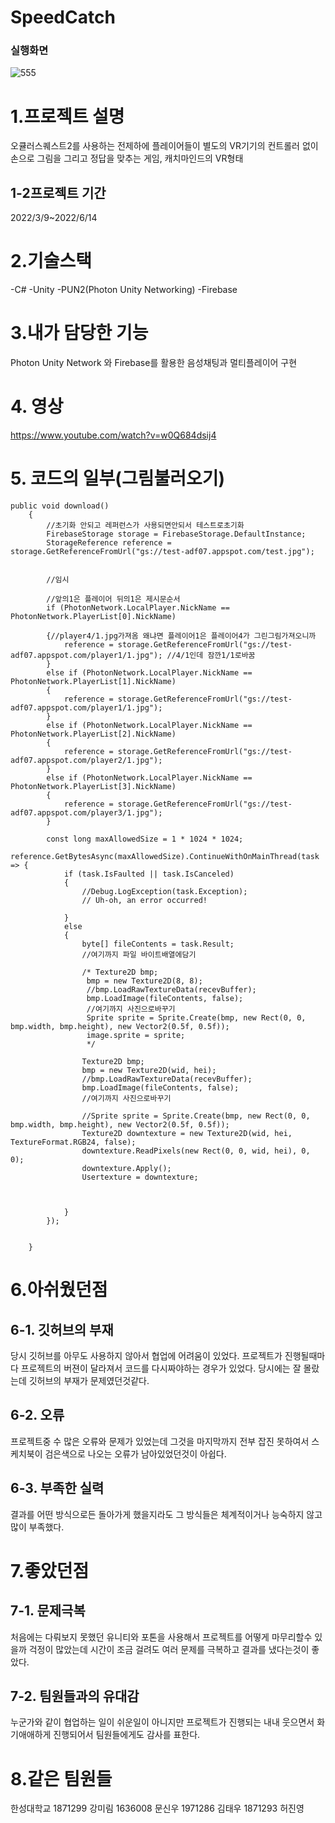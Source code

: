 # SpeedCatch


### 실행화면
![555](https://github.com/GongDaeTaewoo/SpeedCatch/assets/89184708/543fff44-4389-48fa-bfc1-f17bfc78ac50)

# 1.프로젝트 설명
오큘러스퀘스트2를 사용하는 전제하에 플레이어들이 별도의 VR기기의 컨트롤러 없이 손으로 그림을 그리고 정답을 맞추는 게임, 캐치마인드의 VR형태
## 1-2프로젝트 기간
2022/3/9~2022/6/14
# 2.기술스택
-C#
-Unity
-PUN2(Photon Unity Networking)
-Firebase

# 3.내가 담당한 기능
Photon Unity Network 와 Firebase를 활용한 음성채팅과
멀티플레이어 구현

# 4. 영상
https://www.youtube.com/watch?v=w0Q684dsij4

# 5. 코드의 일부(그림불러오기)
```
public void download()
    {
        //초기화 안되고 레퍼런스가 사용되면안되서 테스트로초기화
        FirebaseStorage storage = FirebaseStorage.DefaultInstance;
        StorageReference reference = storage.GetReferenceFromUrl("gs://test-adf07.appspot.com/test.jpg");


        //임시

        //앞의1은 플레이어 뒤의1은 제시문순서
        if (PhotonNetwork.LocalPlayer.NickName == PhotonNetwork.PlayerList[0].NickName)
        
        {//player4/1.jpg가져옴 왜냐면 플레이어1은 플레이어4가 그린그림가져오니까
            reference = storage.GetReferenceFromUrl("gs://test-adf07.appspot.com/player1/1.jpg"); //4/1인데 잠깐1/1로바꿈
        }
        else if (PhotonNetwork.LocalPlayer.NickName == PhotonNetwork.PlayerList[1].NickName)
        {
            reference = storage.GetReferenceFromUrl("gs://test-adf07.appspot.com/player1/1.jpg");
        }
        else if (PhotonNetwork.LocalPlayer.NickName == PhotonNetwork.PlayerList[2].NickName)
        {
            reference = storage.GetReferenceFromUrl("gs://test-adf07.appspot.com/player2/1.jpg");
        }
        else if (PhotonNetwork.LocalPlayer.NickName == PhotonNetwork.PlayerList[3].NickName)
        {
            reference = storage.GetReferenceFromUrl("gs://test-adf07.appspot.com/player3/1.jpg");
        }

        const long maxAllowedSize = 1 * 1024 * 1024;
        reference.GetBytesAsync(maxAllowedSize).ContinueWithOnMainThread(task => {
            if (task.IsFaulted || task.IsCanceled)
            {
                //Debug.LogException(task.Exception);
                // Uh-oh, an error occurred!

            }
            else
            {
                byte[] fileContents = task.Result;
                //여기까지 파일 바이트배열에담기

                /* Texture2D bmp;
                 bmp = new Texture2D(8, 8);
                 //bmp.LoadRawTextureData(recevBuffer);
                 bmp.LoadImage(fileContents, false);
                 //여기까지 사진으로바꾸기
                 Sprite sprite = Sprite.Create(bmp, new Rect(0, 0, bmp.width, bmp.height), new Vector2(0.5f, 0.5f));
                 image.sprite = sprite;
                 */

                Texture2D bmp;
                bmp = new Texture2D(wid, hei);
                //bmp.LoadRawTextureData(recevBuffer);
                bmp.LoadImage(fileContents, false);
                //여기까지 사진으로바꾸기

                //Sprite sprite = Sprite.Create(bmp, new Rect(0, 0, bmp.width, bmp.height), new Vector2(0.5f, 0.5f));
                Texture2D downtexture = new Texture2D(wid, hei, TextureFormat.RGB24, false);
                downtexture.ReadPixels(new Rect(0, 0, wid, hei), 0, 0);
                downtexture.Apply();
                Usertexture = downtexture;



            }
        });


    }
```

# 6.아쉬웠던점
## 6-1. 깃허브의 부재
당시 깃허브를 아무도 사용하지 않아서 협업에 어려움이 있었다. 
프로젝트가 진행될때마다 프로젝트의 버젼이 달라져서 코드를 다시짜야하는 경우가 있었다. 당시에는 잘 몰랐는데 깃허브의 부재가 문제였던것같다.
## 6-2. 오류
프로젝트중 수 많은 오류와 문제가 있었는데 그것을 마지막까지 전부 잡진 못하여서 스케치북이 검은색으로 나오는 오류가 남아있었던것이 아쉽다.
## 6-3. 부족한 실력
결과를 어떤 방식으로든 돌아가게 했을지라도 그 방식들은 체계적이거나 능숙하지 않고 많이 부족했다.

# 7.좋았던점
## 7-1. 문제극복
처음에는 다뤄보지 못했던 유니티와 포톤을 사용해서 프로젝트를 어떻게 마무리할수 있을까 걱정이 많았는데 시간이 조금 걸려도 여러 문제를 극복하고 결과를 냈다는것이 좋았다.
## 7-2. 팀원들과의 유대감
누군가와 같이 협업하는 일이 쉬운일이 아니지만 프로젝트가 진행되는 내내 
웃으면서 화기애애하게 진행되어서 팀원들에게도 감사를 표한다.
# 8.같은 팀원들
한성대학교
1871299 강미림
1636008 문신우
1971286 김태우
1871293 허진영

